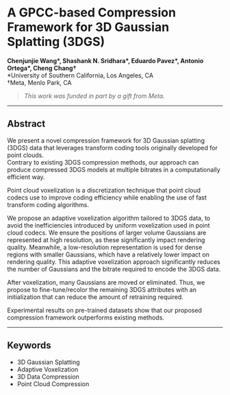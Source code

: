 # A GPCC-based Compression Framework for 3D Gaussian Splatting (3DGS)

**Chenjunjie Wang\*, Shashank N. Sridhara\*, Eduardo Pavez\*, Antonio Ortega\*, Cheng Chang†**  
\*University of Southern California, Los Angeles, CA  
†Meta, Menlo Park, CA  
> *This work was funded in part by a gift from Meta.*

---

## Abstract

We present a novel compression framework for 3D Gaussian splatting (3DGS) data that leverages transform coding tools originally developed for point clouds.  
Contrary to existing 3DGS compression methods, our approach can produce compressed 3DGS models at multiple bitrates in a computationally efficient way.  

Point cloud voxelization is a discretization technique that point cloud codecs use to improve coding efficiency while enabling the use of fast transform coding algorithms.

We propose an adaptive voxelization algorithm tailored to 3DGS data, to avoid the inefficiencies introduced by uniform voxelization used in point cloud codecs. We ensure the positions of larger volume Gaussians are represented at high resolution, as these significantly impact rendering quality. Meanwhile, a low-resolution representation is used for dense regions with smaller Gaussians, which have a relatively lower impact on rendering quality. This adaptive voxelization approach significantly reduces the number of Gaussians and the bitrate required to encode the 3DGS data.

After voxelization, many Gaussians are moved or eliminated. Thus, we propose to fine-tune/recolor the remaining 3DGS attributes with an initialization that can reduce the amount of retraining required.

Experimental results on pre-trained datasets show that our proposed compression framework outperforms existing methods.

---

## Keywords

- 3D Gaussian Splatting  
- Adaptive Voxelization  
- 3D Data Compression  
- Point Cloud Compression
